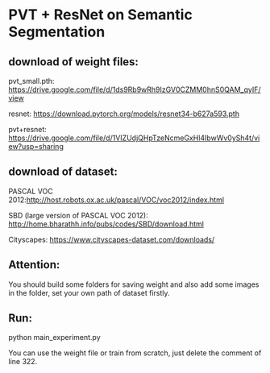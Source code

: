 # PVT + ResNet on Semantic Segmentation

## download of weight files:

pvt_small.pth: https://drive.google.com/file/d/1ds9Rb9wRh9IzGV0CZMM0hnS0QAM_qyIF/view

resnet: https://download.pytorch.org/models/resnet34-b627a593.pth

pvt+resnet: https://drive.google.com/file/d/1VIZUdjQHpTzeNcmeGxHl4IbwWv0ySh4t/view?usp=sharing

## download of dataset:

PASCAL VOC 2012:http://host.robots.ox.ac.uk/pascal/VOC/voc2012/index.html

SBD (large version of PASCAL VOC 2012): http://home.bharathh.info/pubs/codes/SBD/download.html

Cityscapes: https://www.cityscapes-dataset.com/downloads/

## Attention:
You should build some folders for saving weight and also add some images in the folder, set your own path of dataset firstly.

## Run:
python main_experiment.py

You can use the weight file or train from scratch, just delete the comment of line 322.
